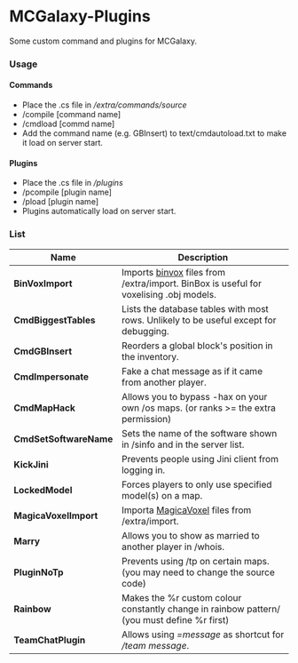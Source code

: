 # MCGalaxy-Plugins
Some custom command and plugins for MCGalaxy.

### Usage

#### Commands 
- Place the .cs file in */extra/commands/source*
- /compile [command name]
- /cmdload [commd name]
- Add the command name (e.g. GBInsert) to text/cmdautoload.txt to make it load on server start.
#### Plugins
- Place the .cs file in */plugins*
- /pcompile [plugin name]
- /pload [plugin name]
- Plugins automatically load on server start.

### List
| Name | Description |
| ------------- | -----|
| **BinVoxImport** | Imports [binvox](http://www.patrickmin.com/binvox/) files from /extra/import. BinBox is useful for voxelising .obj models.
|  **CmdBiggestTables** | Lists the database tables with most rows. Unlikely to be useful except for debugging.
|  **CmdGBInsert** | Reorders a global block's position in the inventory.
|  **CmdImpersonate** | Fake a chat message as if it came from another player.
|  **CmdMapHack** | Allows you to bypass -hax on your own /os maps. (or ranks >= the extra permission)
| **CmdSetSoftwareName** | Sets the name of the software shown in /sinfo and in the server list.
| **KickJini** | Prevents people using Jini client from logging in.
| **LockedModel** | Forces players to only use specified model(s) on a map.
| **MagicaVoxelImport** | Importa [MagicaVoxel](https://ephtracy.github.io/) files from /extra/import.
| **Marry** | Allows you to show as married to another player in /whois.
| **PluginNoTp** | Prevents using /tp on certain maps. (you may need to change the source code)
| **Rainbow** | Makes the %r custom colour constantly change in rainbow pattern/ (you must define %r first)
| **TeamChatPlugin** | Allows using *=message* as shortcut for */team message*.
